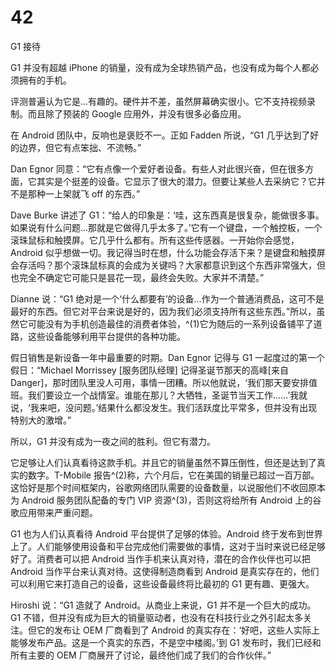 # 42

G1 接待

G1 并没有超越 iPhone 的销量，没有成为全球热销产品，也没有成为每个人都必须拥有的手机。

评测普遍认为它是...有趣的。硬件并不差，虽然屏幕确实很小。它不支持视频录制。而且除了预装的 Google 应用外，并没有很多必备应用。

在 Android 团队中，反响也是褒贬不一。正如 Fadden 所说，“G1 几乎达到了好的边界，但它有点笨拙、不流畅。”

Dan Egnor 同意：“它有点像一个爱好者设备。有些人对此很兴奋，但在很多方面，它其实是个挺差的设备。它显示了很大的潜力。但要让某些人去采纳它？它并不是那种一上架就飞 off 的东西。”

Dave Burke 讲述了 G1：“给人的印象是：‘哇，这东西真是很复杂，能做很多事。如果说有什么问题...那就是它做得几乎太多了。’它有一个键盘，一个触控板，一个滚珠鼠标和触摸屏。它几乎什么都有。所有这些传感器。一开始你会感觉，Android 似乎想做一切。我记得当时在想，什么功能会存活下来？是键盘和触摸屏会存活吗？那个滚珠鼠标真的会成为关键吗？大家都意识到这个东西非常强大，但也完全不确定它可能只是昙花一现，最终会失败。大家并不清楚。”

Dianne 说：“G1 绝对是一个‘什么都要有’的设备...作为一个普通消费品，这可不是最好的东西。但它对平台来说是好的，因为我们必须支持所有这些东西。”所以，虽然它可能没有为手机创造最佳的消费者体验，^(1)它为随后的一系列设备铺平了道路，这些设备能够利用平台提供的各种功能。

假日销售是新设备一年中最重要的时期。Dan Egnor 记得与 G1 一起度过的第一个假日：“Michael Morrissey [服务团队经理] 记得圣诞节那天的高峰[来自 Danger]，那时团队里没人可用，事情一团糟。所以他就说，‘我们那天要安排值班。我们要设立一个战情室。谁能在那儿？大牺牲，圣诞节当天工作……’我就说，‘我来吧，没问题。’结果什么都没发生。我们活跃度比平常多，但并没有出现特别大的激增。”

所以，G1 并没有成为一夜之间的胜利。但它有潜力。

它足够让人们认真看待这款手机。并且它的销量虽然不算压倒性，但还是达到了真实的数字。T-Mobile 报告^(2)称，六个月后，它在美国的销量已超过一百万部。这恰好是那个时间框架内，谷歌网络团队需要的设备数量，以说服他们不收回原本为 Android 服务团队配备的专门 VIP 资源^(3)，否则这将给所有 Android 上的谷歌应用带来严重问题。

G1 也为人们认真看待 Android 平台提供了足够的体验。Android 终于发布到世界上了。人们能够使用设备和平台完成他们需要做的事情，这对于当时来说已经足够好了。消费者可以把 Android 当作手机来认真对待，潜在的合作伙伴也可以把 Android 当作平台来认真对待。这使得制造商看到 Android 是真实存在的，他们可以利用它来打造自己的设备，这些设备最终将比最初的 G1 更有趣、更强大。

Hiroshi 说：“G1 造就了 Android。从商业上来说，G1 并不是一个巨大的成功。G1 不错，但并没有成为巨大的销量驱动者，也没有在科技行业之外引起太多关注。但它的发布让 OEM 厂商看到了 Android 的真实存在：‘好吧，这些人实际上能够发布产品。这是一个真实的东西，不是空中楼阁。’到 G1 发布时，我们已经和所有主要的 OEM 厂商展开了讨论，最终他们成了我们的合作伙伴。”
